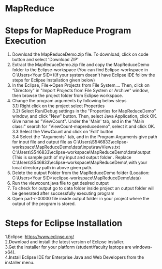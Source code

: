 # MapReduce

# Steps for MapReduce Program Execution

1. Download the MapReduceDemo.zip file. To download, click on code button and select 'Download ZIP'
2. Extract the MapReduceDemo.zip file and copy the MapReduceDemo folder to the Eclipse-workspace (You can find Eclipse-workspace in C:\Users\<Your SID>\)(if your system doesn't have Eclipse IDE follow the steps for Eclipse Installation given below)
3. In the Eclipse, File->Open Projects from File System.... Then, click on "Directory" in "Import Projects from File System or Archive" window, then browse the project folder from Eclipse workspace. 
4. Change the program arguments by following below steps <br>
    3.1) Right click on the project select Properties <br>
    3.2) Select Run/Debug settings  in the "Properties for MapReduceDemo" window, and click "New" button. Then, select Java Application, click OK. Give name as "ViewCount". Under the 'Main' tab, and in the "Main class:" search for "ViewCount-mapreducedemo", select it and click OK.  <br>
    3.3 Select the ViewCount and click on 'Edit' button <br>
    3.4 Select the "Arguments" tab, and in the Program Arguments give path for input file and output file as 
    C:\Users\S546833\eclipse-workspace\MapReduceDemo\data\input\rawViews.txt                    
    C:\Users\S546833\eclipse-workspace\MapReduceDemo\data\output 
    (This is sample path of my input and output folder . Replace  C:\Users\S546833\eclipse-workspace\MapReduceDemo\ with your local directory path in above given path.
5. Delete the output Folder from the MapReduceDemo folder (Location: C:\Users\<Your SID>\eclipse-workspace\MapReduceDemo\data)
6. Run the viewcount.java file to get desired output
7. To check for output go to data folder inside project an output folder will be generated after successfully executing program 
8. Open part-r-00000 file inside output folder in your project where the output of the program is stored.


# Steps for Eclipse Installation
1.Eclipse: https://www.eclipse.org/ <br>
2.Download and install the latest version of Eclipse installer. <br>
3.Get the Installer for your platform (student/faculty laptops are windows-x64). <br>
4.Install Eclipse IDE for Enterprise Java and Web Developers from the installer menu. <br>
